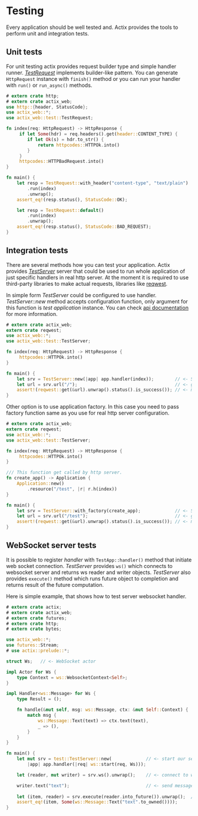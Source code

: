 # Testing

Every application should be well tested and. Actix provides the tools to perform unit and
integration tests.

## Unit tests

For unit testing actix provides request builder type and simple handler runner.
[*TestRequest*](../actix_web/test/struct.TestRequest.html) implements builder-like pattern.
You can generate `HttpRequest` instance with `finish()` method or you can
run your handler with `run()` or `run_async()` methods.

```rust
# extern crate http;
# extern crate actix_web;
use http::{header, StatusCode};
use actix_web::*;
use actix_web::test::TestRequest;

fn index(req: HttpRequest) -> HttpResponse {
     if let Some(hdr) = req.headers().get(header::CONTENT_TYPE) {
        if let Ok(s) = hdr.to_str() {
            return httpcodes::HTTPOk.into()
        }
     }
     httpcodes::HTTPBadRequest.into()
}

fn main() {
    let resp = TestRequest::with_header("content-type", "text/plain")
        .run(index)
        .unwrap();
    assert_eq!(resp.status(), StatusCode::OK);

    let resp = TestRequest::default()
        .run(index)
        .unwrap();
    assert_eq!(resp.status(), StatusCode::BAD_REQUEST);
}
```


## Integration tests

There are several methods how you can test your application. Actix provides 
[*TestServer*](../actix_web/test/struct.TestServer.html)
server that could be used to run whole application of just specific handlers
in real http server. At the moment it is required to use third-party libraries
to make actual requests, libraries like [reqwest](https://crates.io/crates/reqwest).

In simple form *TestServer* could be configured to use handler. *TestServer::new* method
accepts configuration function, only argument for this function is *test application*
instance. You can check [api documentation](../actix_web/test/struct.TestApp.html)
for more information.

```rust
# extern crate actix_web;
extern crate reqwest;
use actix_web::*;
use actix_web::test::TestServer;

fn index(req: HttpRequest) -> HttpResponse {
     httpcodes::HTTPOk.into()
}

fn main() {
    let srv = TestServer::new(|app| app.handler(index));        // <- Start new test server
    let url = srv.url("/");                                     // <- get handler url
    assert!(reqwest::get(&url).unwrap().status().is_success()); // <- make request
}
```

Other option is to use application factory. In this case you need to pass factory function
same as you use for real http server configuration.

```rust
# extern crate actix_web;
extern crate reqwest;
use actix_web::*;
use actix_web::test::TestServer;

fn index(req: HttpRequest) -> HttpResponse {
     httpcodes::HTTPOk.into()
}

/// This function get called by http server.
fn create_app() -> Application {
    Application::new()
        .resource("/test", |r| r.h(index))
}

fn main() {
    let srv = TestServer::with_factory(create_app);             // <- Start new test server
    let url = srv.url("/test");                                 // <- get handler url
    assert!(reqwest::get(&url).unwrap().status().is_success()); // <- make request
}
```

## WebSocket server tests

It is possible to register *handler* with `TestApp::handler()` method that
initiate web socket connection. *TestServer* provides `ws()` which connects to
websocket server and returns ws reader and writer objects. *TestServer* also 
provides `execute()` method which runs future object to completion and returns
result of the future computation.

Here is simple example, that shows how to test server websocket handler.

```rust
# extern crate actix;
# extern crate actix_web;
# extern crate futures;
# extern crate http;
# extern crate bytes;

use actix_web::*;
use futures::Stream;
# use actix::prelude::*;

struct Ws;   // <- WebSocket actor

impl Actor for Ws {
    type Context = ws::WebsocketContext<Self>;
}

impl Handler<ws::Message> for Ws {
    type Result = ();

    fn handle(&mut self, msg: ws::Message, ctx: &mut Self::Context) {
        match msg {
            ws::Message::Text(text) => ctx.text(text),
            _ => (),
        }
    }
}

fn main() {
    let mut srv = test::TestServer::new(             // <- start our server with ws handler
        |app| app.handler(|req| ws::start(req, Ws)));

    let (reader, mut writer) = srv.ws().unwrap();    // <- connect to ws server

    writer.text("text");                             // <- send message to server
    
    let (item, reader) = srv.execute(reader.into_future()).unwrap();  // <- wait for one message
    assert_eq!(item, Some(ws::Message::Text("text".to_owned())));
}
```
